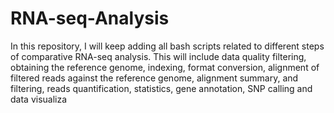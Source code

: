 # RNA-seq-Analysis
In this repository, I will keep adding all bash scripts  related to different steps of comparative RNA-seq analysis. This will include data quality filtering,  obtaining the reference genome, indexing, format conversion, alignment of  filtered reads against  the reference genome, alignment summary, and filtering,  reads quantification, statistics,  gene annotation,  SNP calling  and data visualiza
